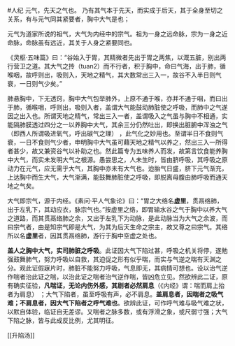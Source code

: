 #人纪
元气，先天之气也。
乃有其气本于先天，而实成于后天，其于全身至切之关系，有与元气同其紧要者，胸中大气是也；

元气为道家所说的祖气，大气为内经中的宗气。祖为一身之远命脉，宗为一身之近命脉，命脉虽有远近，其关于人身之紧要同也。


《灵枢·五味篇》曰：“谷始入于胃，其精微者先出于胃之两焦，以溉五脏，别出两行营卫之道。其大气之抟（tuan2）而不行者，积于胸中，命曰气海，出于肺，循喉咽，故呼则出，吸则入，天地之精气，其大数常出三入一，故谷不入半日则气衰，一日则气少矣。”

肺悬胸中，下无透窍，胸中大气包举肺外，上原不通于喉，亦并不通于咽，而曰出于肺，循喉咽，呼则出，吸则入者，盖谓大气能鼓动肺脏使之呼吸，而肺中之气遂因之出入也。所谓天地之精气，常出三入一者，盖谓吸入之气虽与胸中不相通，实能隔肺膜透过四分之一以养胸中大气，其余三分仍然吐出，即换出脏腑中浑浊之气（即西人所谓吸进氧气，呼出碳气之理） ，此气化之妙用也。至谓半日不食则气衰，一日不食则气少者，申明胸中大气虽可藉天地之精气以养之，然出三入一所得者甚少，故又兼资谷气以补助之也。然此篇专为五味养人而发，故第言饮食能养胸中大气，而实未发明大气之根源。愚尝思之，人未生时，皆由脐呼吸，其呼吸之原动力在元气，应无需乎大气，其胸中亦未有大气也。迨胎气日盛，脐下元气渐充，上达胸中而生大气，大气渐满，能鼓舞肺脏使之呼吸，即脱离母腹由肺呼吸而通天地之气矣。

大气即宗气，源于内经。《素问·平人气象论》曰：“胃之大络名**虚里**，贯鬲络肺，出于左乳下，其动应衣，脉宗气也。”按虚里之络，即胃输水谷之气于胸中以养大气之道路，而其贯鬲络肺之余，又出于左乳下为动脉，是此动脉当为大气之余波，而曰宗气者，由是知宗气即是大气，为其为后天生命之宗主，故又尊之曰宗气。其络所以名**虚里**者，因其贯鬲络肺，游行于胸中空虚之处也。


**盖人之胸中大气，实司肺脏之呼吸**。此证因大气下陷过甚，呼吸之机关将停，遂勉强鼓舞肺气，努力呼吸以自救，其迫促之形有似乎喘，而实与气逆之喘有天渊之分。观此证假寐片时，肺脏不能努力呼吸，气息即无，其病情可想也。设以治气逆作喘者治此证之喘，以治此证之喘者治气逆作喘，皆凶危立见。然欲辨此二证，原有确实征验，**凡喘证，无论内伤外感，其剧者必然肩息**（《内经》谓：喘而肩上抬者为肩息） ；大气下陷者，虽至呼吸有声，必不肩息。**盖肩息者，因喘者之吸气难；不肩息者，因大气下陷者之呼气难也**。欲辨此证，可作呼气难与吸气难之状，以默自体验，临证自无差谬。又喘者之脉多数，或有浮滑之象，或尺弱寸强；大气下陷之脉，皆与此成反比例，尤其明征。


[[升陷汤]]































